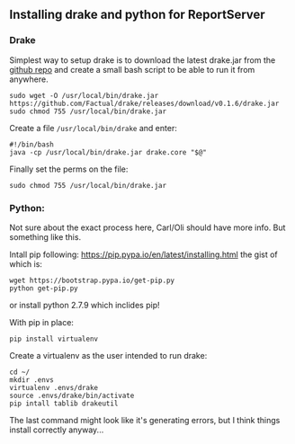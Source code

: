 ## Installing drake and python for ReportServer

### Drake

Simplest way to setup drake is to download the latest drake.jar from the [github repo](https://github.com/Factual/drake/releases) and create a small bash script to be able to run it from anywhere.

	sudo wget -O /usr/local/bin/drake.jar https://github.com/Factual/drake/releases/download/v0.1.6/drake.jar
	sudo chmod 755 /usr/local/bin/drake.jar

Create a file ```/usr/local/bin/drake``` and enter:

	#!/bin/bash
	java -cp /usr/local/bin/drake.jar drake.core "$@"

Finally set the perms on the file: 

	sudo chmod 755 /usr/local/bin/drake.jar

### Python:

Not sure about the exact process here, Carl/Oli should have more info. But something like this.

Intall pip following: https://pip.pypa.io/en/latest/installing.html the gist of which is:

	wget https://bootstrap.pypa.io/get-pip.py
	python get-pip.py

or install python 2.7.9 which inclides pip!

With pip in place:

	pip install virtualenv
	
Create a virtualenv as the user intended to run drake:

	cd ~/
	mkdir .envs
	virtualenv .envs/drake
	source .envs/drake/bin/activate
	pip intall tablib drakeutil
	
The last command might look like it's generating errors, but I think things install correctly anyway...

